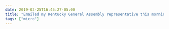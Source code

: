```yaml
---
date: 2019-02-25T16:45:27-05:00
title: "Emailed my Kentucky General Assembly representative this morning to express concern about a bill and got a personal answer back by afternoon. Way better than responses I get from US House/Senate."
tags: ["micro"]
---
```

